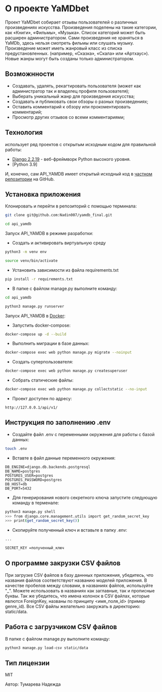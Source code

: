 # О проекте YaMDbet

Проект YaMDbet собирает отзывы пользователей о различных произведениях искусства.
Произведения поделены на такие категории, как «Книги», «Фильмы», «Музыка».
Список категорий может быть расширен администратором.
Сами произведения не храняться в YaMDb, здесь нельзя смотреть фильмы или слушать музыку.
Произведение может иметь жанровый класс из списка предустановленных.
(например, «Сказка», «Скала» или «Артхаус»). Новые жанры могут быть созданы только администратором.

## Возможнности

- Создавать, удалять, рекагтировать пользователя (может как администратор так и владелец профиля пользователя);
- Выберать уникальный жанр для произведения искусства;
- Создавать и публиковать свои обзоры о разных произведениях;
- Оставить комментарий к обзору или прокоментировать комментарий;
- Просмотр других отзывов со всеми комментариями;

## Технология

использует ряд проектов с открытым исходным кодом для правильной работы:

- [Django 2.2.19] - веб-фреймворк Python высокого уровня.
- [Python 3.9]

И, конечно, сам API_YAMDB имеет открытый исходный код в [частном репозитории][Nadin007/yamdb_final]
на GitHub.

## Установка приложения

Клонировать и перейти в репозиторий с помощью терминала:

```sh
git clone git@github.com:Nadin007/yamdb_final.git
```

```sh
cd api_yamdb
```

Запуск API_YAMDB в режиме разработки:
- Создать и активировать виртуальную среду

```sh
python3 -m venv env

```
```sh
source venv/bin/activate

```
- Установить зависимости из файла requirements.txt

```sh
pip install -r requirements.txt
```
- В папке с файлом manage.py выполните команду:

```sh
cd api_yamdb
```

```sh
python3 manage.py runserver
````

Запуск API_YAMDB в [Docker]:
- Запустить docker-compose:

```sh
docker-compose up -d --build
```
- Выполнить миграции в базе данных:

```sh
docker-compose exec web python manage.py migrate --noinput
```
- Создать суперпользователя:

```sh
docker-compose exec web python manage.py createsuperuser
```
- Собрать статические файлы:

```sh
docker-compose exec web python manage.py collectstatic --no-input
```
- Проект доступен по адресу:

`http://127.0.0.1/api/v1/`

## Инструкция по заполнению .env

- Создайте файл .env с переменными окружения для работы с базой данных:

```sh
touch .env
```
- Вставте в файл данные переменного окружения:

```
DB_ENGINE=django.db.backends.postgresql
DB_NAME=postgres
POSTGRES_USER=postgres
POSTGRES_PASSWORD=postgres
DB_HOST=db
DB_PORT=5432
```

-  Для генерирования нового секретного ключа запустите следующую команду в терменале:

```sh
python3 manage.py shell
>>> from django.core.management.utils import get_random_secret_key
>>> print(get_random_secret_key())
```

- Скопируйте полученный ключ и вставьте в папку .env:

```sh
...

SECRET_KEY =полученный_ключ
```

## О программе закрузки CSV файлов

При загрузке CSV файлов в базу даннных приложения, убедитесь, что названия файлов
соответствуют названию моделей приложения. В качестве пробелов между словами, в
названиях файлов, используйте "_". Можете использовать в названиях как заглавные,
так и прописные буквы. Так же убедитесь, что имена колонок в CSV файлах, которые
явлются ForeignKey, названы по принципу <имя_поля_id> (пример genre_id).
Все CSV файлы желательно закружать в директорию: static/data.

## Работа с загрузчиком CSV файлов

В папке с файлом manage.py выполните команду:

```sh
python3 manage.py load-csv static/data

```

## Тип лицензии

MIT


   [Django 2.2.19]: <https://www.djangoproject.com/download/>
   [Python 3.7]: <https://www.python.org/downloads/release/python-390/>
   [Docker]: <https://docs.docker.com/get-docker/>
   [Nadin007/yamdb_final]: https://github.com/Nadin007/yamdb_final
   

Автор:
Тумарева Надежда